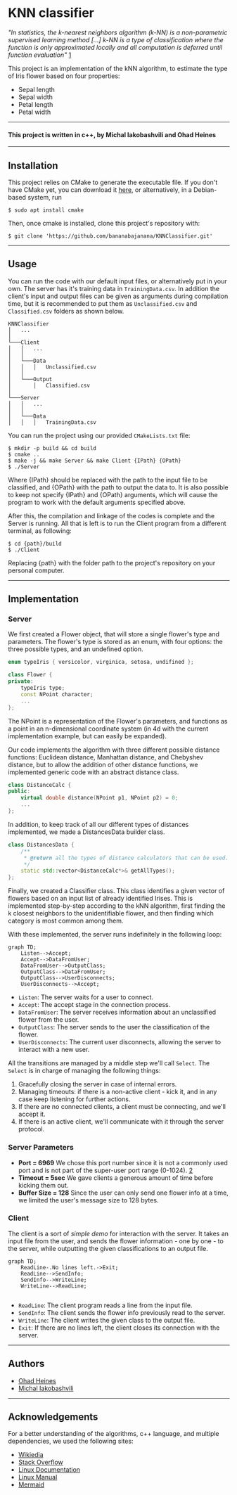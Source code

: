 # KNN classifier
<em>"In statistics, the k-nearest neighbors algorithm (k-NN) is a non-parametric supervised learning method [...] k-NN is a type of classification where the function is only approximated locally and all computation is deferred until function evaluation"</em> [1]
<p>This project is an implementation of the kNN algorithm, to estimate the type of Iris flower based on four properties:</p>
<ul>
<li>Sepal length</li>
<li>Sepal width</li>
<li>Petal length</li>
<li>Petal width</li>
</ul>

----
#### This project is written in <b>c++</b>, by <b>Michal Iakobashvili</b> and <b>Ohad Heines</b>

----

## Installation

This project relies on CMake to generate the executable file. If you don't have CMake yet, you can download it [here](https://cmake.org/download/), or alternatively, in a Debian-based system, run

```console
$ sudo apt install cmake
```

<p>Then, once cmake is installed, clone this project's repository with:</p>

```console
$ git clone 'https://github.com/bananabajanana/KNNClassifier.git'
```

----

## Usage
You can run the code with our default input files, or alternatively put in your own.
The server has it's training data in <code>TrainingData.csv</code>.
In addition the client's input and output files can be given as arguments during compilation time, but it is recommended to put them as <code>Unclassified.csv</code> and <code>Classified.csv</code> folders as shown below.

```
KNNClassifier
│   ...
│
└───Client
│   │   ...
│   │   
│   └───Data
│   │   │   Unclassified.csv
│   │       
│   └───Output
│       │   Classified.csv
│
└───Server
│   │   ...
│   │   
│   └───Data
│   │   │   TrainingData.csv
```

<p>You can run the project using our provided <code>CMakeLists.txt</code> file:</p>

```console
$ mkdir -p build && cd build
$ cmake ..
$ make -j && make Server && make Client {IPath} {OPath}
$ ./Server
```
Where {IPath} should be replaced with the path to the input file to be classified, and {OPath} with the path to output the data to.
It is also possible to keep not specify {IPath} and {OPath} arguments, which will cause the program to work with the default arguments specified above.

After this, the compilation and linkage of the codes is complete and the Server is running.
All that is left is to run the Client program from a different terminal, as following:

```console
$ cd {path}/build
$ ./Client
```
Replacing {path} with the folder path to the project's repository on your personal computer.

----

## Implementation

### Server
We first created a Flower object, that will store a single flower's type and parameters. The flower's type is stored as an enum, with four options: the three possible types, and an undefined option.

```c++
enum typeIris { versicolor, virginica, setosa, undifined };

class Flower {
private:
    typeIris type;
    const NPoint character;
    ...
};
```
The NPoint is a representation of the Flower's parameters, and functions as a point in an n-dimensional coordinate system (in 4d with the current implementation example, but can easily be expanded).

Our code implements the algorithm with three different possible distance functions: Euclidean distance, Manhattan distance, and Chebyshev distance, but to allow the addition of other distance functions, we implemented generic code with an abstract distance class.

```c++
class DistanceCalc {
public:
    virtual double distance(NPoint p1, NPoint p2) = 0;
    ...
};
```

In addition, to keep track of all our different types of distances implemented, we made a DistancesData builder class.

```c++
class DistancesData {
    /**
     * @return all the types of distance calculators that can be used.
     */
    static std::vector<DistanceCalc*>& getAllTypes();
};
```

Finally, we created a Classifier class. This class identifies a given vector of flowers based on an input list of already identified Irises. This is implemented step-by-step according to the kNN algorithm, first finding the k closest neighbors to the unidentifiable flower, and then finding which category is most common among them.

With these implemented, the server runs indefinitely in the following loop:

```mermaid
graph TD;
    Listen-->Accept;
    Accept-->DataFromUser;
    DataFromUser-->OutputClass;
    OutputClass-->DataFromUser;
    OutputClass-->UserDisconnects;
    UserDisconnects-->Accept;
```

* <code>Listen</code>: The server waits for a user to connect.
* <code>Accept</code>: The accept stage in the connection process.
* <code>DataFromUser</code>: The server receives information about an unclassified flower from the user.
* <code>OutputClass</code>: The server sends to the user the classification of the flower.
* <code>UserDisconnects</code>: The current user disconnects, allowing the server to interact with a new user.

All the transitions are managed by a middle step we'll call <code>Select</code>. The <code>Select</code> is in charge of managing the following things:
1. Gracefully closing the server in case of internal errors.
2. Managing timeouts: if there is a non-active client - kick it, and in any case keep listening for further actions.
3. If there are no connected clients, a client must be connecting, and we'll accept it.
4. If there is an active client, we'll communicate with it through the server protocol.

### Server Parameters

* **Port = 6969** We chose this port number since it is not a commonly used port and is not part of the super-user port range (0-1024). [2]
* **Timeout = 5sec** We gave clients a generous amount of time before kicking them out.
* **Buffer Size = 128** Since the user can only send one flower info at a time, we limited the user's message size to 128 bytes.

### Client

The client is a sort of *simple demo* for interaction with the server. It takes an input file from the user, and sends the flower information - one by one - to the server, while outputting the given classifications to an output file.

```mermaid
graph TD;
    ReadLine-.No lines left.->Exit;
    ReadLine-->SendInfo;
    SendInfo-->WriteLine;
    WriteLine-->ReadLine;
    
```

* <code>ReadLine</code>: The client program reads a line from the input file.
* <code>SendInfo</code>: The client sends the flower info previously read to the server.
* <code>WriteLine</code>: The client writes the given class to the output file.
* <code>Exit</code>: If there are no lines left, the client closes its connection with the server.

----
## Authors

* [Ohad Heines](https://github.com/bananabajanana)
* [Michal Iakobashvili](https://github.com/michaliakobashvili)

----
## Acknowledgements

For a better understanding of the algorithms, c++ language, and multiple dependencies, we used the following sites:
* [Wikiedia](https://www.wikipedia.org/)
* [Stack Overflow](https://stackoverflow.com/)
* [Linux Documentation](https://linux.die.net/)
* [Linux Manual](https://man7.org/linux/man-pages/man2/select.2.html)
* [Mermaid](https://mermaid-js.github.io/mermaid/#/)

[1]: https://en.wikipedia.org/wiki/K-nearest_neighbors_algorithm
[2]: https://en.wikipedia.org/wiki/69